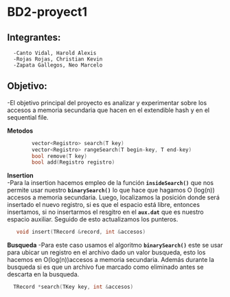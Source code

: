 # BD2-proyect1

## Integrantes:
      -Canto Vidal, Harold Alexis
      -Rojas Rojas, Christian Kevin
      -Zapata Gallegos, Neo Marcelo

## Objetivo:
-El objetivo principal del proyecto es analizar y experimentar sobre los accesos a memoria secundaria que hacen en el extendible hash y en el sequential file.

**Metodos**
```cpp
        vector<Registro> search(T key)
        vector<Registro> rangeSearch(T begin-key, T end-key) 
        bool remove(T key) 
        bool add(Registro registro)
```
            
**Insertion**   
-Para la insertion hacemos empleo de la función  **`insideSearch()`** que nos permite usar nuestro **`binarySearch()`** lo que hace que hagamos O (log(n)) accesos a memoria secundaria. Luego, localizamos la posición donde será insertado el nuevo registro, si es que el espacio está libre, entonces insertamos, si no insertarmos el resgitro en el  **`aux.dat`** que es nuestro espacio auxiliar. Seguido de esto actualizamos los punteros.

 ```cpp
    void insert(TRecord &record, int &accesos)
```

**Busqueda**
-Para este caso usamos el algoritmo **`binarySearch()`** este se usar para ubicar un registro en el archivo dado un valor busqueda, esto los hacemos en O(log(n))accesos a memoria secundaria. Además durante la busqueda si es que un archivo fue marcado como eliminado antes se descarta en la busqueda.

 ```cpp
   TRecord *search(TKey key, int &accesos)
```
